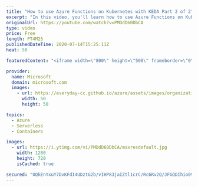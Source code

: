 ```yaml
---
title: "How to use Azure Functions on Kubernetes with KEDA Part 2 of 2"
excerpt: "In this video, you'll learn how to use Azure Functions on Kubernetes with KEDA.   For more tips and tricks, visit: https://aka.ms/azuretipsandtricks   Get started with 12 months of free services and $200 USD in credit. Create your free account today with Microsoft Azure: https://azure.com/free   Azure"
originalUrl: https://youtube.com/watch?v=PMDdD60DbCA
type: video
price: Free
length: PT4M2S
publishedDateTime: 2020-07-14T15:25:11Z
heat: 50

featuredContent: "<iframe width=\"800\" height=\"500\" frameborder=\"0\" src=\"https://www.youtube.com/embed/PMDdD60DbCA\" allow=\"accelerometer; autoplay; encrypted-media; gyroscope; picture-in-picture\" allowfullscreen></iframe>"

provider:
  name: Microsoft
  domain: microsoft.com
  images:
    - url: https://everyday-cc.github.io/azure/assets/images/organizations/microsoft.com-50x50.jpg
      width: 50
      height: 50

topics:
  - Azure
  - Serverless
  - Containers

images:
  - url: https://i.ytimg.com/vi/PMDdD60DbCA/maxresdefault.jpg
    width: 1280
    height: 720
    isCached: true

secured: "OQkEnYxuY7DvKFdI4UDztG2b/vIHP83jaIZtl1crC/Rc6Rv2Q/JFGQDIhio0VLh1lCBuMmMEHBqtvPY5ayaaWERze9qN6Ly32ckSNH4mpaCyPUPNkQ0lUZZesWspc8rdyvWVbpv16HKy6uCW6gna0gA4ZbrtOFdFXCJgU/kZfomZKV21gyVH7j0LUazf8tFqfT7Vvo/QfN3SlLSr3man0SLtN8/C8RFD7PLI5XrlteYR5jPtwgWrBjhWyp/7G7AE6lDR3nh2O1c3zZkfIeSH/mkEa+mDkBn8rvkCvLu06zqCUIdZhp38ad9AdLlGLkUae6AX9vlj3ogdjIsqIQZgcJQVtctWe6WsahYC/DYAAMe57pbHxmbboba09jkLM0rFwDHrGESW+xAIYzL6hG2jMP1VdsfFnXfi8glxlcteiBI=;9VwkLQvw9USxWJobj1STnQ=="
---
```


